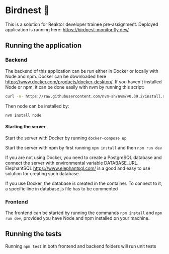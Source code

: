 # Birdnest :eagle:

This is a solution for Reaktor developer trainee pre-assignment. Deployed application is running here: https://birdnest-monitor.fly.dev/

## Running the application

### Backend

The backend of this application can be run either in Docker or locally with Node and npm. Docker can be downloaded here https://www.docker.com/products/docker-desktop/. 
If you haven't installed Node or npm, it can be done easily with nvm by running this script:

```sh
curl -o- https://raw.githubusercontent.com/nvm-sh/nvm/v0.39.2/install.sh | bash
```

Then node can be installed by:

```sh
nvm install node
```

#### Starting the server

Start the server with Docker by running `docker-compose up`

Start the server with npm by first running `npm install` and then `npm run dev`

If you are not using Docker, you need to create a PostgreSQL database and connect the server with environmental variable DATABASE_URL. ElephantSQL https://www.elephantsql.com/ is a good and easy to use solution for creating such database.

If you use Docker, the database is created in the container. To connect to it, a specific line in database.js file has to be commented

### Frontend

The frontend can be started by running the commands `npm install` and `npm run dev`, provided you have Node and npm installed on your machine.

## Running the tests

Running `npm test` in both frontend and backend folders will run unit tests
